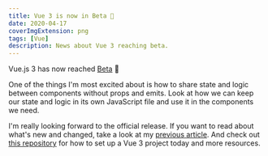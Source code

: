 ```yaml
---
title: Vue 3 is now in Beta 🖖
date: 2020-04-17
coverImgExtension: png
tags: [Vue]
description: News about Vue 3 reaching beta.
---
```


Vue.js 3 has now reached [Beta](https://github.com/vuejs/vue-next) 🥳

One of the things I'm most excited about is how to share state and logic between components without props and emits. Look at how we can keep our state and logic in its own JavaScript file and use it in the components we need.

<ImgWithZoom src="/images/dev-blog/vue-3-beta.png" alt="Composition API"/>

I'm really looking forward to the official release. If you want to read about what's new and changed, take a look at my [previous article](https://dev.to/gautemeekolsen/vue-3-is-coming-3icj). And check out [this repository](https://github.com/gautemo/vue-3-playground) for how to set up a Vue 3 project today and more resources.
